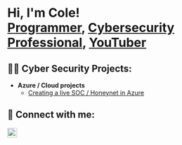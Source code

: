 <h1>Hi, I'm Cole! <br/><a href="https://github.com/joshmadakor1">Programmer</a>, <a href="https://www.linkedin.com/in/joshmadakor/">Cybersecurity Professional</a>, <a href="https://www.youtube.com/c/joshmadakor">YouTuber</a></h1>

<h2>👨‍💻 Cyber Security Projects:</h2>

- <b>Azure / Cloud projects</b>
  - [Creating a live SOC / Honeynet in Azure](https://github.com/colehbech/Azure-SOC)

<h2> 🤳 Connect with me:</h2>

[<img align="left" alt="JoshMadakor | LinkedIn" width="22px" src="https://cdn.jsdelivr.net/npm/simple-icons@v3/icons/linkedin.svg" />][linkedin]

[linkedin]:https://www.linkedin.com/in/cole-bechtold-7091a6184/

